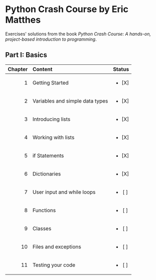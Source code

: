 # Python Crash Course  by Eric Matthes

Exercises' solutions from the book _Python Crash Course: A hands-on, project-based introduction to programming_. 

## Part I: Basics

| Chapter  	|  Content 	                        | Status  	               |
|----------:|:--------------------------------- |:-----------------------: |
| 1        	|  Getting Started 	                | <ul> <li>[X] </li> </ul> |
| 2  	      |  Variables and simple data types 	| <ul> <li>[X] </li> </ul> |
| 3       	|  Introducing lists 	              | <ul> <li>[X] </li> </ul> |
| 4       	|  Working with lists              	| <ul> <li>[X] </li> </ul> |
| 5  	      |  if Statements                  	| <ul> <li>[X] </li> </ul> |
| 6        	|  Dictionaries                    	| <ul> <li>[X] </li> </ul> |
| 7       	|  User input and while loops     	| <ul> <li>[ ] </li> </ul> |
| 8       	|  Functions                      	| <ul> <li>[ ] </li> </ul> |
| 9       	|  Classes                        	| <ul> <li>[ ] </li> </ul> |
| 10      	|  Files and exceptions            	| <ul> <li>[ ] </li> </ul> |
| 11      	|  Testing your code               	| <ul> <li>[ ] </li> </ul>	|


